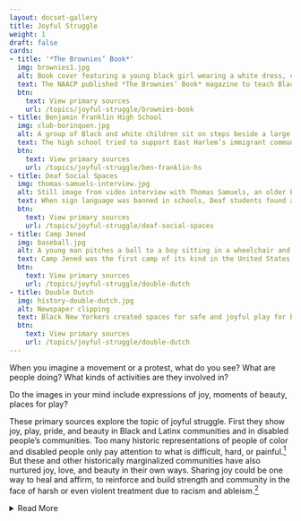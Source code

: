 ```yaml
---
layout: docset-gallery
title: Joyful Struggle
weight: 1
draft: false
cards:
- title: '*The Brownies’ Book*'
  img: brownies1.jpg
  alt: Book cover featuring a young black girl wearing a white dress, cape, and crown. The cape is tied at her wrists, which reach up, and she stands on her tiptoes, head tilted and smiling.
  text: The NAACP published *The Brownies’ Book* magazine to teach Black children the history, achievements, and beauty of Black people in the United States.
  btn:
    text: View primary sources
    url: /topics/joyful-struggle/brownies-book
- title: Benjamin Franklin High School
  img: club-borinquen.jpg
  alt: A group of Black and white children sit on steps beside a large stack of paper, making V signs with their hands and holding campaign signs.
  text: The high school tried to support East Harlem’s immigrant communities.
  btn:
    text: View primary sources
    url: /topics/joyful-struggle/ben-franklin-hs
- title: Deaf Social Spaces
  img: thomas-samuels-interview.jpg
  alt: Still image from video interview with Thomas Samuels, an older Black man, who signs.
  text: When sign language was banned in schools, Deaf students found a social space to communicate freely.
  btn:
    text: View primary sources
    url: /topics/joyful-struggle/deaf-social-spaces
- title: Camp Jened
  img: baseball.jpg
  alt: A young man pitches a ball to a boy sitting in a wheelchair and holding a bat. Other children and young adults look ready to react.
  text: Camp Jened was the first camp of its kind in the United States designed for disabled young people.
  btn:
    text: View primary sources
    url: /topics/joyful-struggle/double-dutch
- title: Double Dutch
  img: history-double-dutch.jpg
  alt: Newspaper clipping
  text: Black New Yorkers created spaces for safe and joyful play for Black children through double dutch jump rope.
  btn:
    text: View primary sources
    url: /topics/joyful-struggle/double-dutch
---
```


When you imagine a movement or a protest, what do you see? What are people doing? What kinds of activities are they involved in?

Do the images in your mind include expressions of joy, moments of beauty, places for play?

These primary sources explore the topic of joyful struggle. First they show joy, play, pride, and beauty in Black and Latinx communities and in disabled people’s communities. Too many historic representations of people of color and disabled people only pay attention to what is difficult, hard, or painful.[^1] But these and other historically marginalized communities have also nurtured joy, love, and beauty in their own ways. Sharing joy could be one way to heal and affirm, to reinforce and build strength and community in the face of harsh or even violent treatment due to racism and ableism.[^2]

<details>
  <summary>Read More</summary>

Secondly, these sources help us think about how joy can be political—that is, how it can be connected to and can even be a method of working to make change. Joy, beauty, and play are important parts of self-expression and self-determination. Black communities celebrated and reinforced their ways of knowing and being through expressions of joy, even when others did not see them as they wanted to be seen.[^3] Disabled communities created spaces for connection and celebration of disability.[^4] Joyful spaces that communities built for themselves countered what was wrong or lacking in other oppressive or exclusionary spaces. They gave disabled people and Black and Latinx people opportunities to imagine new possibilities. And they nourished the strength and community ties that made other political movements possible.

For many people, ideas about childhood and joy go together. But not all children have been able to enjoy the joyful childhood they deserved, in part because of the consequences of racism and ableism. These primary source documents help us see times when young people and adults worked to create spaces for joy, beauty, and play in children’s lives—and how these spaces have been linked to children’s and adults’ sense of their own power to make change in the world.

[^1]: Many scholars and educators are pointing out this pattern. For a good summary of the problem and ways to respond in teaching Black history, see Jania Hoover, “Don’t Teach Black History Without Joy,” Education Week, February 19, 2021. [https://www.edweek.org/teaching-learning/opinion-dont-teach-black-history-without-joy/2021/02](https://www.edweek.org/teaching-learning/opinion-dont-teach-black-history-without-joy/2021/02), accessed July 5, 2023.

[^2]: For example, see *Crip Camp*, directed by James Lebrecht and Nicole Newnham (2020: James Lebrecht, Nicole Newnham, and Sara Bolder), netflix.com;
Renata Cherlise, *Black Archives: A Photographic Celebration of Black Life* (New York: Clarkson Potter/Ten Speed, 2023).

[^3]: Elaine Nichols, “Black Joy: Resistance, Resilience, and Reclamation,” *National Museum of African American History and Culture, Smithsonian Institution*, accessed July 5, 2023, [https://nmaahc.si.edu/explore/stories/black-joy-resistance-resilience-and-reclamation](https://nmaahc.si.edu/explore/stories/black-joy-resistance-resilience-and-reclamation).

[^4]: *Crip Camp,* directed by Newnham and LeBrecht. See also s. e. smith, “The Beauty of Spaces Created For and By Disabled People,” An Unquiet Mind, *Catapult*, October 22, 2018, [https://catapult.co/stories/the-beauty-of-spaces-created-for-and-by-disabled-people](https://catapult.co/stories/the-beauty-of-spaces-created-for-and-by-disabled-people)
